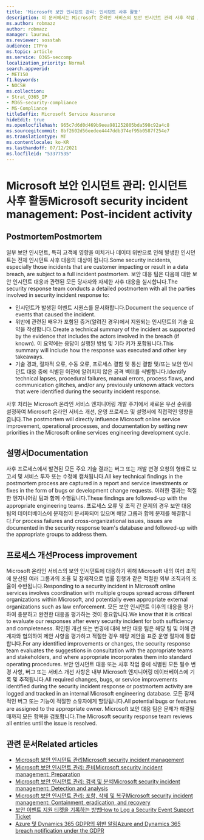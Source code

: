 ```yaml
---
title: 'Microsoft 보안 인시던트 관리: 인시던트 사후 활동'
description: 이 문서에서는 Microsoft 온라인 서비스의 보안 인시던트 관리 사후 작업 프로세스에 대해 간략하게 소개합니다.
ms.author: robmazz
author: robmazz
manager: laurawi
ms.reviewer: sosstah
audience: ITPro
ms.topic: article
ms.service: O365-seccomp
localization_priority: Normal
search.appverid:
- MET150
f1.keywords:
- NOCSH
ms.collection:
- Strat_O365_IP
- M365-security-compliance
- MS-Compliance
titleSuffix: Microsoft Service Assurance
hideEdit: true
ms.openlocfilehash: 965c7d6d0d469b9eea981252805bda598c92a4c8
ms.sourcegitcommit: 8bf2602d56eedee4447ddb374ef95b0587f254e7
ms.translationtype: MT
ms.contentlocale: ko-KR
ms.lasthandoff: 07/12/2021
ms.locfileid: "53377535"
---
```

# <a name="microsoft-security-incident-management-post-incident-activity"></a><span data-ttu-id="72c07-103">Microsoft 보안 인시던트 관리: 인시던트 사후 활동</span><span class="sxs-lookup"><span data-stu-id="72c07-103">Microsoft security incident management: Post-incident activity</span></span>

## <a name="postmortem"></a><span data-ttu-id="72c07-104">Postmortem</span><span class="sxs-lookup"><span data-stu-id="72c07-104">Postmortem</span></span>

<span data-ttu-id="72c07-105">일부 보안 인시던트, 특히 고객에 영향을 미치거나 데이터 위반으로 인해 발생한 인시던트는 전체 인시던트 사후 대응의 대상이 됩니다.</span><span class="sxs-lookup"><span data-stu-id="72c07-105">Some security incidents, especially those incidents that are customer impacting or result in a data breach, are subject to a full incident postmortem.</span></span> <span data-ttu-id="72c07-106">보안 대응 팀은 다음에 대한 보안 인시던트 대응과 관련된 모든 당사자와 자세한 사후 대응을 실시합니다.</span><span class="sxs-lookup"><span data-stu-id="72c07-106">The security response team conducts a detailed postmortem with all the parties involved in security incident response to:</span></span>

- <span data-ttu-id="72c07-107">인시던트가 발생된 이벤트 시퀀스를 문서화합니다.</span><span class="sxs-lookup"><span data-stu-id="72c07-107">Document the sequence of events that caused the incident.</span></span>
- <span data-ttu-id="72c07-108">위반에 관련된 배우가 포함된 증거(알려진 경우)에서 지원되는 인시던트의 기술 요약을 작성합니다.</span><span class="sxs-lookup"><span data-stu-id="72c07-108">Create a technical summary of the incident as supported by the evidence that includes the actors involved in the breach (if known).</span></span> <span data-ttu-id="72c07-109">이 요약에는 응답이 실행된 방법 및 기타 키가 포함됩니다.</span><span class="sxs-lookup"><span data-stu-id="72c07-109">This summary will include how the response was executed and other key takeaways.</span></span>
- <span data-ttu-id="72c07-110">기술 경과, 절차적 오류, 수동 오류, 프로세스 결함 및 통신 결함 및/또는 보안 인시던트 대응 중에 식별된 이전에 알려지지 않은 공격 벡터를 식별합니다.</span><span class="sxs-lookup"><span data-stu-id="72c07-110">Identify technical lapses, procedural failures, manual errors, process flaws, and communication glitches, and/or any previously unknown attack vectors that were identified during the security incident response.</span></span>

<span data-ttu-id="72c07-111">사후 처리는 Microsoft 온라인 서비스 엔지니어링 개발 주기에서 새로운 우선 순위를 설정하여 Microsoft 온라인 서비스 개선, 운영 프로세스 및 설명서에 직접적인 영향을 줍니다.</span><span class="sxs-lookup"><span data-stu-id="72c07-111">The postmortem will directly influence Microsoft online service improvement, operational processes, and documentation by setting new priorities in the Microsoft online services engineering development cycle.</span></span>

## <a name="documentation"></a><span data-ttu-id="72c07-112">설명서</span><span class="sxs-lookup"><span data-stu-id="72c07-112">Documentation</span></span>

<span data-ttu-id="72c07-113">사후 프로세스에서 발견된 모든 주요 기술 결과는 버그 또는 개발 변경 요청의 형태로 보고서 및 서비스 투자 또는 수정에 캡처됩니다.</span><span class="sxs-lookup"><span data-stu-id="72c07-113">All key technical findings in the postmortem process are captured in a report and service investments or fixes in the form of bugs or development change requests.</span></span> <span data-ttu-id="72c07-114">이러한 결과는 적절한 엔지니어링 팀과 함께 수행됩니다.</span><span class="sxs-lookup"><span data-stu-id="72c07-114">These findings are followed-up with the appropriate engineering teams.</span></span> <span data-ttu-id="72c07-115">프로세스 오류 및 조직 간 문제의 경우 보안 대응 팀의 데이터베이스에 문제점이 문서화되어 있으며 해당 그룹과 함께 문제를 해결합니다.</span><span class="sxs-lookup"><span data-stu-id="72c07-115">For process failures and cross-organizational issues, issues are documented in the security response team's database and followed-up with the appropriate groups to address them.</span></span>

## <a name="process-improvement"></a><span data-ttu-id="72c07-116">프로세스 개선</span><span class="sxs-lookup"><span data-stu-id="72c07-116">Process improvement</span></span>

<span data-ttu-id="72c07-117">Microsoft 온라인 서비스의 보안 인시던트에 대응하기 위해 Microsoft 내의 여러 조직에 분산된 여러 그룹과의 조율 및 잠재적으로 법률 집행과 같은 적절한 외부 조직과의 조율이 수반됩니다.</span><span class="sxs-lookup"><span data-stu-id="72c07-117">Responding to a security incident in Microsoft online services involves coordination with multiple groups spread across different organizations within Microsoft, and potentially even appropriate external organizations such as law enforcement.</span></span> <span data-ttu-id="72c07-118">모든 보안 인시던트 이후의 대응을 평가하여 충분하고 완전한 대응을 평가하는 것이 중요합니다.</span><span class="sxs-lookup"><span data-stu-id="72c07-118">We know that it is critical to evaluate our responses after every security incident for both sufficiency and completeness.</span></span> <span data-ttu-id="72c07-119">확인된 개선 또는 변경에 대해 보안 대응 팀은 해당 팀 및 이해 관계자와 협의하여 제안 사항을 평가하고 적절한 경우 해당 제안을 표준 운영 절차에 통합합니다.</span><span class="sxs-lookup"><span data-stu-id="72c07-119">For any identified improvements or changes, the security response team evaluates the suggestions in consultation with the appropriate teams and stakeholders, and where appropriate incorporates them into standard operating procedures.</span></span> <span data-ttu-id="72c07-120">보안 인시던트 대응 또는 사후 작업 중에 식별된 모든 필수 변경 사항, 버그 또는 서비스 개선 사항은 내부 Microsoft 엔지니어링 데이터베이스에 기록 및 추적됩니다.</span><span class="sxs-lookup"><span data-stu-id="72c07-120">All required changes, bugs, or service improvements identified during the security incident response or postmortem activity are logged and tracked in an internal Microsoft engineering database.</span></span> <span data-ttu-id="72c07-121">모든 잠재적인 버그 또는 기능이 적절한 소유자에게 할당됩니다.</span><span class="sxs-lookup"><span data-stu-id="72c07-121">All potential bugs or features are assigned to the appropriate owner.</span></span> <span data-ttu-id="72c07-122">Microsoft 보안 대응 팀은 문제가 해결될 때까지 모든 항목을 검토합니다.</span><span class="sxs-lookup"><span data-stu-id="72c07-122">The Microsoft security response team reviews all entries until the issue is resolved.</span></span>

## <a name="related-articles"></a><span data-ttu-id="72c07-123">관련 문서</span><span class="sxs-lookup"><span data-stu-id="72c07-123">Related articles</span></span>

- [<span data-ttu-id="72c07-124">Microsoft 보안 인시던트 관리</span><span class="sxs-lookup"><span data-stu-id="72c07-124">Microsoft security incident management</span></span>](assurance-security-incident-management.md)
- [<span data-ttu-id="72c07-125">Microsoft 보안 인시던트 관리: 준비</span><span class="sxs-lookup"><span data-stu-id="72c07-125">Microsoft security incident management: Preparation</span></span>](assurance-sim-preparation.md)
- [<span data-ttu-id="72c07-126">Microsoft 보안 인시던트 관리: 검색 및 분석</span><span class="sxs-lookup"><span data-stu-id="72c07-126">Microsoft security incident management: Detection and analysis</span></span>](assurance-sim-detection-analysis.md)
- [<span data-ttu-id="72c07-127">Microsoft 보안 인시던트 관리: 포함, 삭제 및 복구</span><span class="sxs-lookup"><span data-stu-id="72c07-127">Microsoft security incident management: Containment, eradication, and recovery</span></span>](assurance-sim-containment-eradication-recovery.md)
- [<span data-ttu-id="72c07-128">보안 이벤트 지원 티켓을 기록하는 방법</span><span class="sxs-lookup"><span data-stu-id="72c07-128">How to Log a Security Event Support Ticket</span></span>](/azure/security/fundamentals/event-support-ticket)
- [<span data-ttu-id="72c07-129">Azure 및 Dynamics 365 GDPR의 위반 알림</span><span class="sxs-lookup"><span data-stu-id="72c07-129">Azure and Dynamics 365 breach notification under the GDPR</span></span>](/compliance/regulatory/gdpr-breach-azure-dynamics)

